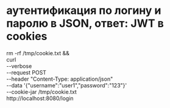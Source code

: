# аутентификация по логину и паролю в JSON, ответ: JWT в cookies

rm -rf /tmp/cookie.txt && \
curl \
    --verbose \
    --request POST \
    --header "Content-Type: application/json" \
    --data '{"username":"user1","password":"123"}' \
    --cookie-jar /tmp/cookie.txt \
    http://localhost:8080/login
